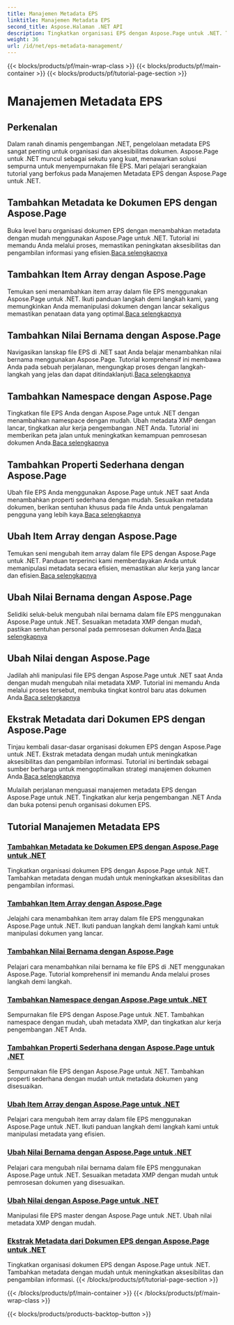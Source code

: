 ```yaml
---
title: Manajemen Metadata EPS
linktitle: Manajemen Metadata EPS
second_title: Aspose.Halaman .NET API
description: Tingkatkan organisasi EPS dengan Aspose.Page untuk .NET. Tambahkan metadata dengan mudah untuk meningkatkan aksesibilitas. Jelajahi tutorial manajemen metadata EPS.
weight: 36
url: /id/net/eps-metadata-management/
---
```


{{< blocks/products/pf/main-wrap-class >}}
{{< blocks/products/pf/main-container >}}
{{< blocks/products/pf/tutorial-page-section >}}

# Manajemen Metadata EPS


## Perkenalan

Dalam ranah dinamis pengembangan .NET, pengelolaan metadata EPS sangat penting untuk organisasi dan aksesibilitas dokumen. Aspose.Page untuk .NET muncul sebagai sekutu yang kuat, menawarkan solusi sempurna untuk menyempurnakan file EPS. Mari pelajari serangkaian tutorial yang berfokus pada Manajemen Metadata EPS dengan Aspose.Page untuk .NET.

## Tambahkan Metadata ke Dokumen EPS dengan Aspose.Page
Buka level baru organisasi dokumen EPS dengan menambahkan metadata dengan mudah menggunakan Aspose.Page untuk .NET. Tutorial ini memandu Anda melalui proses, memastikan peningkatan aksesibilitas dan pengambilan informasi yang efisien.[Baca selengkapnya](./add-metadata-to-eps-document/)

## Tambahkan Item Array dengan Aspose.Page
 Temukan seni menambahkan item array dalam file EPS menggunakan Aspose.Page untuk .NET. Ikuti panduan langkah demi langkah kami, yang memungkinkan Anda memanipulasi dokumen dengan lancar sekaligus memastikan penataan data yang optimal.[Baca selengkapnya](./modify-eps-metadata-add-array-items/)

## Tambahkan Nilai Bernama dengan Aspose.Page
 Navigasikan lanskap file EPS di .NET saat Anda belajar menambahkan nilai bernama menggunakan Aspose.Page. Tutorial komprehensif ini membawa Anda pada sebuah perjalanan, mengungkap proses dengan langkah-langkah yang jelas dan dapat ditindaklanjuti.[Baca selengkapnya](./modify-eps-metadata-add-named-value/)

## Tambahkan Namespace dengan Aspose.Page
 Tingkatkan file EPS Anda dengan Aspose.Page untuk .NET dengan menambahkan namespace dengan mudah. Ubah metadata XMP dengan lancar, tingkatkan alur kerja pengembangan .NET Anda. Tutorial ini memberikan peta jalan untuk meningkatkan kemampuan pemrosesan dokumen Anda.[Baca selengkapnya](./modify-eps-metadata-add-namespace/)

## Tambahkan Properti Sederhana dengan Aspose.Page
 Ubah file EPS Anda menggunakan Aspose.Page untuk .NET saat Anda menambahkan properti sederhana dengan mudah. Sesuaikan metadata dokumen, berikan sentuhan khusus pada file Anda untuk pengalaman pengguna yang lebih kaya.[Baca selengkapnya](./modify-eps-metadata-add-simple-properties/)

## Ubah Item Array dengan Aspose.Page
 Temukan seni mengubah item array dalam file EPS dengan Aspose.Page untuk .NET. Panduan terperinci kami memberdayakan Anda untuk memanipulasi metadata secara efisien, memastikan alur kerja yang lancar dan efisien.[Baca selengkapnya](./modify-eps-metadata-change-array-items/)

## Ubah Nilai Bernama dengan Aspose.Page
 Selidiki seluk-beluk mengubah nilai bernama dalam file EPS menggunakan Aspose.Page untuk .NET. Sesuaikan metadata XMP dengan mudah, pastikan sentuhan personal pada pemrosesan dokumen Anda.[Baca selengkapnya](./modify-eps-metadata-change-named-value/)

## Ubah Nilai dengan Aspose.Page
 Jadilah ahli manipulasi file EPS dengan Aspose.Page untuk .NET saat Anda dengan mudah mengubah nilai metadata XMP. Tutorial ini memandu Anda melalui proses tersebut, membuka tingkat kontrol baru atas dokumen Anda.[Baca selengkapnya](./modify-eps-metadata-change-values/)

## Ekstrak Metadata dari Dokumen EPS dengan Aspose.Page
 Tinjau kembali dasar-dasar organisasi dokumen EPS dengan Aspose.Page untuk .NET. Ekstrak metadata dengan mudah untuk meningkatkan aksesibilitas dan pengambilan informasi. Tutorial ini bertindak sebagai sumber berharga untuk mengoptimalkan strategi manajemen dokumen Anda.[Baca selengkapnya](./extract-metadata-from-eps-document/)

Mulailah perjalanan menguasai manajemen metadata EPS dengan Aspose.Page untuk .NET. Tingkatkan alur kerja pengembangan .NET Anda dan buka potensi penuh organisasi dokumen EPS.
## Tutorial Manajemen Metadata EPS
### [Tambahkan Metadata ke Dokumen EPS dengan Aspose.Page untuk .NET](./add-metadata-to-eps-document/)
Tingkatkan organisasi dokumen EPS dengan Aspose.Page untuk .NET. Tambahkan metadata dengan mudah untuk meningkatkan aksesibilitas dan pengambilan informasi.
### [Tambahkan Item Array dengan Aspose.Page](./modify-eps-metadata-add-array-items/)
Jelajahi cara menambahkan item array dalam file EPS menggunakan Aspose.Page untuk .NET. Ikuti panduan langkah demi langkah kami untuk manipulasi dokumen yang lancar.
### [Tambahkan Nilai Bernama dengan Aspose.Page](./modify-eps-metadata-add-named-value/)
Pelajari cara menambahkan nilai bernama ke file EPS di .NET menggunakan Aspose.Page. Tutorial komprehensif ini memandu Anda melalui proses langkah demi langkah.
### [Tambahkan Namespace dengan Aspose.Page untuk .NET](./modify-eps-metadata-add-namespace/)
Sempurnakan file EPS dengan Aspose.Page untuk .NET. Tambahkan namespace dengan mudah, ubah metadata XMP, dan tingkatkan alur kerja pengembangan .NET Anda.
### [Tambahkan Properti Sederhana dengan Aspose.Page untuk .NET](./modify-eps-metadata-add-simple-properties/)
Sempurnakan file EPS dengan Aspose.Page untuk .NET. Tambahkan properti sederhana dengan mudah untuk metadata dokumen yang disesuaikan.
### [Ubah Item Array dengan Aspose.Page untuk .NET](./modify-eps-metadata-change-array-items/)
Pelajari cara mengubah item array dalam file EPS menggunakan Aspose.Page untuk .NET. Ikuti panduan langkah demi langkah kami untuk manipulasi metadata yang efisien.
### [Ubah Nilai Bernama dengan Aspose.Page untuk .NET](./modify-eps-metadata-change-named-value/)
Pelajari cara mengubah nilai bernama dalam file EPS menggunakan Aspose.Page untuk .NET. Sesuaikan metadata XMP dengan mudah untuk pemrosesan dokumen yang disesuaikan.
### [Ubah Nilai dengan Aspose.Page untuk .NET](./modify-eps-metadata-change-values/)
Manipulasi file EPS master dengan Aspose.Page untuk .NET. Ubah nilai metadata XMP dengan mudah.
### [Ekstrak Metadata dari Dokumen EPS dengan Aspose.Page untuk .NET](./extract-metadata-from-eps-document/)
Tingkatkan organisasi dokumen EPS dengan Aspose.Page untuk .NET. Tambahkan metadata dengan mudah untuk meningkatkan aksesibilitas dan pengambilan informasi.
{{< /blocks/products/pf/tutorial-page-section >}}

{{< /blocks/products/pf/main-container >}}
{{< /blocks/products/pf/main-wrap-class >}}

{{< blocks/products/products-backtop-button >}}
